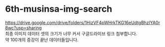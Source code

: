 # 6th-musinsa-img-search
https://drive.google.com/drive/folders/1HizVF4pWHrkTKG16eUdtgBhzlYA0r8wc?usp=sharing  
최종 이미지 데이터 셋의 크기가 너무 커서 구글드라이브 링크 첨부합니다.   
약 100개의 증강이 끝난 데이터들입니다. 
